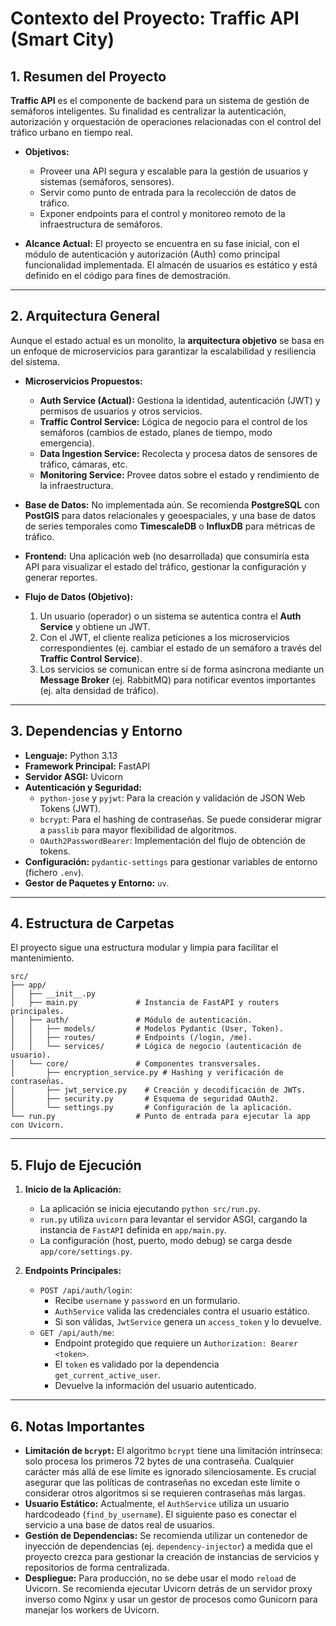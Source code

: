 # Contexto del Proyecto: Traffic API (Smart City)

## 1. Resumen del Proyecto

**Traffic API** es el componente de backend para un sistema de gestión de semáforos inteligentes. Su finalidad es centralizar la autenticación, autorización y orquestación de operaciones relacionadas con el control del tráfico urbano en tiempo real.

- **Objetivos:**
  - Proveer una API segura y escalable para la gestión de usuarios y sistemas (semáforos, sensores).
  - Servir como punto de entrada para la recolección de datos de tráfico.
  - Exponer endpoints para el control y monitoreo remoto de la infraestructura de semáforos.

- **Alcance Actual:** El proyecto se encuentra en su fase inicial, con el módulo de autenticación y autorización (Auth) como principal funcionalidad implementada. El almacén de usuarios es estático y está definido en el código para fines de demostración.

---

## 2. Arquitectura General

Aunque el estado actual es un monolito, la **arquitectura objetivo** se basa en un enfoque de microservicios para garantizar la escalabilidad y resiliencia del sistema.

- **Microservicios Propuestos:**
  - **Auth Service (Actual):** Gestiona la identidad, autenticación (JWT) y permisos de usuarios y otros servicios.
  - **Traffic Control Service:** Lógica de negocio para el control de los semáforos (cambios de estado, planes de tiempo, modo emergencia).
  - **Data Ingestion Service:** Recolecta y procesa datos de sensores de tráfico, cámaras, etc.
  - **Monitoring Service:** Provee datos sobre el estado y rendimiento de la infraestructura.

- **Base de Datos:** No implementada aún. Se recomienda **PostgreSQL** con **PostGIS** para datos relacionales y geoespaciales, y una base de datos de series temporales como **TimescaleDB** o **InfluxDB** para métricas de tráfico.

- **Frontend:** Una aplicación web (no desarrollada) que consumiría esta API para visualizar el estado del tráfico, gestionar la configuración y generar reportes.

- **Flujo de Datos (Objetivo):**
  1. Un usuario (operador) o un sistema se autentica contra el **Auth Service** y obtiene un JWT.
  2. Con el JWT, el cliente realiza peticiones a los microservicios correspondientes (ej. cambiar el estado de un semáforo a través del **Traffic Control Service**).
  3. Los servicios se comunican entre sí de forma asíncrona mediante un **Message Broker** (ej. RabbitMQ) para notificar eventos importantes (ej. alta densidad de tráfico).

---

## 3. Dependencias y Entorno

- **Lenguaje:** Python 3.13
- **Framework Principal:** FastAPI
- **Servidor ASGI:** Uvicorn
- **Autenticación y Seguridad:**
  - `python-jose` y `pyjwt`: Para la creación y validación de JSON Web Tokens (JWT).
  - `bcrypt`: Para el hashing de contraseñas. Se puede considerar migrar a `passlib` para mayor flexibilidad de algoritmos.
  - `OAuth2PasswordBearer`: Implementación del flujo de obtención de tokens.
- **Configuración:** `pydantic-settings` para gestionar variables de entorno (fichero `.env`).
- **Gestor de Paquetes y Entorno:** `uv`.

---

## 4. Estructura de Carpetas

El proyecto sigue una estructura modular y limpia para facilitar el mantenimiento.

```
src/
├── app/
│   ├── __init__.py
│   ├── main.py             # Instancia de FastAPI y routers principales.
│   ├── auth/               # Módulo de autenticación.
│   │   ├── models/         # Modelos Pydantic (User, Token).
│   │   ├── routes/         # Endpoints (/login, /me).
│   │   └── services/       # Lógica de negocio (autenticación de usuario).
│   └── core/               # Componentes transversales.
│       ├── encryption_service.py # Hashing y verificación de contraseñas.
│       ├── jwt_service.py    # Creación y decodificación de JWTs.
│       ├── security.py       # Esquema de seguridad OAuth2.
│       └── settings.py       # Configuración de la aplicación.
└── run.py                  # Punto de entrada para ejecutar la app con Uvicorn.
```

---

## 5. Flujo de Ejecución

1.  **Inicio de la Aplicación:**
    - La aplicación se inicia ejecutando `python src/run.py`.
    - `run.py` utiliza `uvicorn` para levantar el servidor ASGI, cargando la instancia de `FastAPI` definida en `app/main.py`.
    - La configuración (host, puerto, modo debug) se carga desde `app/core/settings.py`.

2.  **Endpoints Principales:**
    - `POST /api/auth/login`:
      - Recibe `username` y `password` en un formulario.
      - `AuthService` valida las credenciales contra el usuario estático.
      - Si son válidas, `JwtService` genera un `access_token` y lo devuelve.
    - `GET /api/auth/me`:
      - Endpoint protegido que requiere un `Authorization: Bearer <token>`.
      - El `token` es validado por la dependencia `get_current_active_user`.
      - Devuelve la información del usuario autenticado.

---

## 6. Notas Importantes

- **Limitación de `bcrypt`:** El algoritmo `bcrypt` tiene una limitación intrínseca: solo procesa los primeros 72 bytes de una contraseña. Cualquier carácter más allá de ese límite es ignorado silenciosamente. Es crucial asegurar que las políticas de contraseñas no excedan este límite o considerar otros algoritmos si se requieren contraseñas más largas.
- **Usuario Estático:** Actualmente, el `AuthService` utiliza un usuario hardcodeado (`find_by_username`). El siguiente paso es conectar el servicio a una base de datos real de usuarios.
- **Gestión de Dependencias:** Se recomienda utilizar un contenedor de inyección de dependencias (ej. `dependency-injector`) a medida que el proyecto crezca para gestionar la creación de instancias de servicios y repositorios de forma centralizada.
- **Despliegue:** Para producción, no se debe usar el modo `reload` de Uvicorn. Se recomienda ejecutar Uvicorn detrás de un servidor proxy inverso como Nginx y usar un gestor de procesos como Gunicorn para manejar los workers de Uvicorn.
